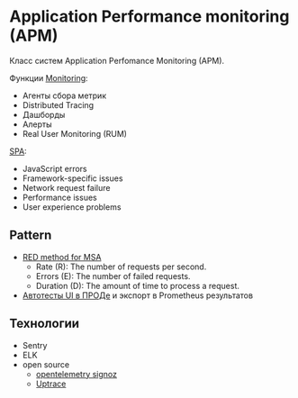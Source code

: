 # Application Performance monitoring (APM)

Класс систем Application Perfomance Monitoring (APM).

Функции [Monitoring](../technology/monitoring.md):

- Агенты сбора метрик
- Distributed Tracing
- Дашборды
- Алерты
- Real User Monitoring (RUM)

[SPA](style/spa.md):

- JavaScript errors
- Framework-specific issues
- Network request failure
- Performance issues
- User experience problems

## Pattern

- [RED method for MSA](https://thenewstack.io/monitoring-microservices-red-method/)
  - Rate (R): The number of requests per second.
  - Errors (E): The number of failed requests.
  - Duration (D): The amount of time to process a request.
- [Автотесты UI в ПРОДе](https://nedmcclain.medium.com/frontend-monitoring-with-prometheus-38f798406125) и экспорт в Prometheus результатов

## Технологии

- Sentry
- ELK
- open source
  - [opentelemetry signoz](https://signoz.io/)
  - [Uptrace](https://github.com/uptrace/uptrace)